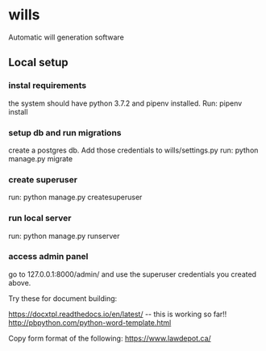 # wills
Automatic will generation software

## Local setup

### instal requirements

the system should have python 3.7.2 and pipenv installed.
Run: pipenv install

### setup db and run migrations

create a postgres db. Add those credentials to wills/settings.py
run: python manage.py migrate

### create superuser

run: python manage.py createsuperuser

### run local server

run: python manage.py runserver

### access admin panel

go to 127.0.0.1:8000/admin/ and use the superuser credentials you created above.



Try these for document building:

https://docxtpl.readthedocs.io/en/latest/ -- this is working so far!!
http://pbpython.com/python-word-template.html 


Copy form format of the following: https://www.lawdepot.ca/
